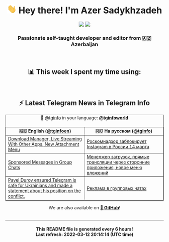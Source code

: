 <div align="center">
	<div>
		<h1>
      <img src="./assets/hi.gif" width="30px"> Hey there! I'm Azer Sadykhzadeh
    </h1>
    <img height="18" src="https://komarev.com/ghpvc/?username=sadykhzadeh&label=Views&color=2081c1&style=flat-square" />
		<a href="https://wakatime.com/@Azer"> <img height="18" src="https://wakatime.com/badge/user/f80ae27a-c328-426f-a381-bc84136e2dd6.svg" /> </a>
    <h3>
      Passionate self-taught developer and editor from 🇦🇿 Azerbaijan
    </h3>
  </div>
  <br>

<h2>📊 This week I spent my time using:</h2>

<!--START_SECTION:waka-->
<!--END_SECTION:waka-->

<br>

<h2>⚡️ Latest Telegram News in Telegram Info</h2>
  <table border>
		<tr>
			<th width="50%">🇬🇧 English (<a href="https://t.me/tginfoen">@tginfoen</a>)</th>
			<th>🇷🇺 На русском (<a href="https://t.me/tginfo">@tginfo</a>)</th>
		</tr>
		<caption>🚩 <a href="https://t.me/tginfo">@tginfo</a> in your language: <a href="https://t.me/tginfoworld"><b>@tginfoworld</b></a><caption/>
  <tr><td><a href="https://t.me/tginfoen/1361">Download⁠ Manager, Live Streaming With Other Apps, New Attachment Menu</a></td>
    <td><a href="https://t.me/tginfo/3258">Роскомнадзор заблокирует Instagram в России 14 марта</a></td></tr><tr><td><a href="https://t.me/tginfoen/1360">Sponsored Messages in Group Chats</a></td>
    <td><a href="https://t.me/tginfo/3257">Менеджер ⁠загрузок, прямые трансляции через сторонние приложения, новое меню вложений</a></td></tr><tr><td><a href="https://t.me/tginfoen/1359">Pavel Durov ensured Telegram is safe for Ukrainians and made a statement about his position on the conflict.</a></td>
    <td><a href="https://t.me/tginfo/3256">Реклама в групповых чатах</a></td></tr>
</table>
We are also available on <a href="https://github.com/tginfo"><b>🐙 GitHub</b></a>!
</div>

<br>
<hr>
<h4 align="center">This README file is generated <b>every 6 hours</b>!</br>Last refresh: <b>2022-03-12 20:14:14 (UTC time)</b></h4>
